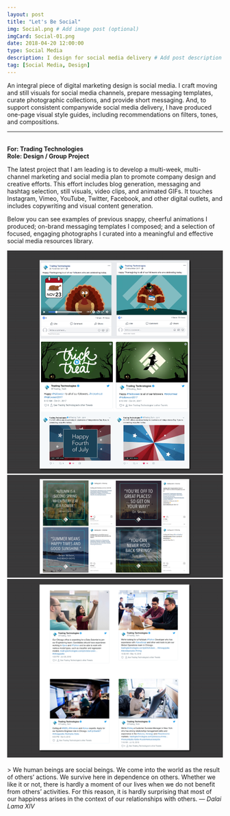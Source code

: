 ```yaml
---
layout: post
title: "Let's Be Social"
img: Social.png # Add image post (optional)
imgCard: Social-01.png
date: 2018-04-20 12:00:00
type: Social Media
description: I design for social media delivery # Add post description (optional)
tag: [Social Media, Design]
---
```

An integral piece of digital marketing design is social media.  I craft moving and still visuals for social media channels, prepare messaging templates, curate photographic collections, and provide short messaging.  And, to support consistent companywide social media delivery, I have produced one-page visual style guides, including recommendations on filters, tones, and compositions.

<hr/>

<b><br/>For: Trading Technologies</b><br/>
<b>Role: Design / Group Project</b>

The latest project that I am leading is to develop a multi-week, multi-channel marketing and social media plan to promote company design and creative efforts.  This effort includes blog generation, messaging and hashtag selection, still visuals, video clips, and animated GIFs.  It touches Instagram, Vimeo, YouTube, Twitter, Facebook, and other digital outlets, and includes copywriting and visual content generation.

Below you can see examples of previous snappy, cheerful animations I produced; on-brand messaging templates I composed; and a selection of focused, engaging photographs I curated into a meaningful and effective social media resources library.  

<div class="post_image_addl">
    <img src="/assets/img/Social-Animations.png" alt="Showing three of my quick animations">
</div>
<div class="post_image_addl">
    <img src="/assets/img/Social-Layout.png" alt="Showing four image layouts for social media">
</div>
<div class="post_image_addl">
    <img src="/assets/img/Social-Photography.png" alt="Showing four tweets from a library of photographs I curated">
</div>
<br/>
> We human beings are social beings. We come into the world as the result of others’ actions. We survive here in dependence on others. Whether we like it or not, there is hardly a moment of our lives when we do not benefit from others’ activities. For this reason, it is hardly surprising that most of our happiness arises in the context of our relationships with others. <cite>― Dalai Lama XIV</cite>
